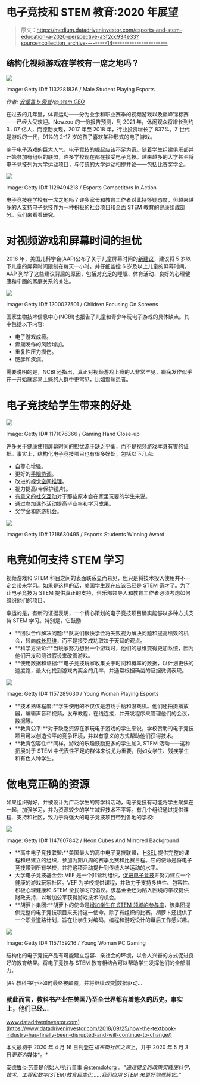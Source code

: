 # 电子竞技和 STEM 教育:2020 年展望

> 原文：<https://medium.datadriveninvestor.com/esports-and-stem-education-a-2020-perspective-a3f2cc934e33?source=collection_archive---------14----------------------->

## 结构化视频游戏在学校有一席之地吗？

![](img/17dc8e7cd29ffdcb17dae6484638d748.png)

Image: Getty ID# 1132281836 / Male Student Playing Esports

*作者:* [*安德鲁·b·劳普*](https://medium.com/u/d8c8d333927a?source=post_page-----bc7b73a1ac7b----------------------)*/*[*@ stem CEO*](https://twitter.com/stemceo)

在过去的几年里，体育运动——分为业余和职业赛季的视频游戏以及巅峰锦标赛——已经大受欢迎。Newzoo 的一份报告预测，到 2021 年，休闲观众将增长到约 3 . 07 亿人，而德勤发现，2017 年至 2018 年，行业投资增长了 837%。Z 世代是游戏的一代，91%的 2-17 岁的孩子喜欢某种形式的电子游戏。

鉴于电子游戏的巨大人气，电子竞技的崛起应该不足为奇。随着学生组建俱乐部并开始参加有组织的联盟，许多学校现在都在接受电子竞技。越来越多的大学甚至将电子竞技列为大学运动项目，与传统的大学运动相提并论——包括比赛奖学金。

![](img/4f3449687f1618cf4950ef5d15f184f1.png)

Image: Getty ID# 1129494218 / Esports Competitors In Action

电子竞技在学校有一席之地吗？许多家长和教育工作者对此持怀疑态度，但越来越多的人支持电子竞技作为一种积极的社会项目和全面 STEM 教育的健康组成部分。我们来看看研究。

# **对视频游戏和屏幕时间的担忧**

2016 年，美国儿科学会(AAP)公布了关于儿童屏幕时间的[新建议](https://www.aap.org/en-us/about-the-aap/aap-press-room/Pages/American-Academy-of-Pediatrics-Announces-New-Recommendations-for-Childrens-Media-Use.aspx)，建议将 5 岁以下儿童的屏幕时间限制在每天一小时，并仔细监控 6 岁及以上儿童的屏幕时间。AAP 列举了这些建议背后的原因，包括对充足的睡眠、体育活动、良好的心理健康和牢固的家庭关系的关注。

![](img/e38dc585f7a58ef21ee450f071299490.png)

Image: Getty ID# 1200027501 / Children Focusing On Screens

国家生物技术信息中心(NCBI)也报告了儿童和青少年玩电子游戏的具体缺点。其中包括以下内容:

*   电子游戏成瘾。
*   癫痫发作的风险增加。
*   重复性压力损伤。
*   肥胖和疾病。

需要说明的是，NCBI 还指出，真正对视频游戏上瘾的人非常罕见，癫痫发作似乎在一开始就容易上瘾的人群中更常见，比如癫痫患者。

# **电子竞技给学生带来的好处**

![](img/349859a12fd36c73a65e31d7b396fb91.png)

Image: Getty ID# 1171076366 / Gaming Hand Close-up

许多关于健康使用屏幕时间的担忧源于缺乏平衡，而不是视频游戏本身有害的证据。事实上，结构化电子竞技项目也有很多好处，包括以下几点:

*   自尊心增强。
*   更好的[手眼协调](https://www.psychologytoday.com/us/blog/ulterior-motives/201608/video-game-play-benefits-coordination)。
*   改进的[视觉空间推理](https://www.sciencedaily.com/releases/2017/06/170622103824.htm)。
*   视力提高(带保护镜片)。
*   [有意义的社交互动](https://www.usnews.com/news/stem-solutions/articles/2018-06-12/commentary-game-to-grow-esports-as-a-learning-platform)对于那些原本会在家里玩耍的学生来说。
*   通过参加[课外活动](https://www.theatlantic.com/education/archive/2015/01/the-activity-gap/384961/)提高毕业率和学习成果。
*   奖学金和旅游机会。

![](img/83efd1b4f077be9e817da3cdddd050c8.png)

Image: Getty ID# 1218630495 / Esports Students Winning Award

# **电竞如何支持 STEM 学习**

视频游戏和 STEM 科目之间的表面联系显而易见，但只是将技术投入使用并不一定会带来学习。如果是这样的话，美国学生现在应该已经是 STEM 奇才了。为了让电子竞技为 STEM 提供真正的支持，俱乐部领导人和教育工作者必须考虑如何组织他们的项目。

幸运的是，有新的证据表明，一个精心策划的电子竞技项目确实能够以多种方式支持 STEM 学习。特别是，它鼓励:

*   **团队合作解决问题:**队友们很快学会将失败视为解决问题和提高绩效的机会，转向[成长思维](https://fs.blog/2015/03/carol-dweck-mindset/)，而不是接受成功取决于天赋的观点。
*   **科学方法论:**当玩家努力想出一个游戏时，他们的思维变得更加系统，因为他们开发和测试假设来改善游戏。
*   **使用数据和证据:**电子竞技玩家收集关于时间和概率的数据，以计划更快的速度跑，最大化找到游戏内奖金的几率，并通常根据确凿的证据微调表现。

![](img/6fe1ee71e001d24911f8fe9490e125fa.png)

Image: Getty ID# 1157289630 / Young Woman Playing Esports

*   **技术熟练程度:**学生使用的不仅仅是游戏手柄和游戏机。他们还拍摄播放器，编辑声音和视频，发布教程，在线连接，并开发程序来管理他们的会议，数据等。
*   **教育公平:**对于缺乏资源在家玩电子游戏的学生来说，学校赞助的电子竞技项目可以创造公平的竞争环境，并以有意义的方式帮助他们获得技术。
*   **教育包容性:**同样，游戏的乐趣鼓励更多的学生加入 STEM 活动——这种拓展对于 STEM 中代表性不足的群体来说尤为重要，例如女学生、残疾学生和有色人种学生。

# **做电竞正确的资源**

如果组织得好，并被设计为广泛学生的跨学科活动，电子竞技有可能将学生聚集在一起，加强学习，并为资源较少的学生减轻技术不平等。有几个组织通过提供课程、支持和社区，致力于将强大的电子竞技项目带到各地的学校:

![](img/4489e5682766b5ddcdf9622585ee9569.png)

Image: Getty ID# 1147607842 / Neon Cubes And Mirrored Background

*   **高中电子竞技联盟:**美国最大的高中电子竞技联盟， [HSEL](https://edtechmagazine.com/k12/article/2019/01/esports-programs-start-pop-k-12-schools) 提供完整的课程和已建立的组织，参加为期八周的赛季比赛和比赛日程。它的使命是将电子竞技带到所有学校，并将这项活动提升到传统大学运动的水平。
*   大学电子竞技基金会: VEF 是一个非营利组织，[促进电子竞技](https://esportsinsider.com/2019/10/hsel-varsity-esports-foundation/)并努力建立一个健康的游戏玩家社区。VEF 为学校提供课程，并致力于支持多样性、包容性、积极心理健康和 STEM 全民学习的倡议。该基金会还为陷入困境的学校提供财政支持，以增加公平获得游戏技术的机会。
*   **胡萝卜集团:**胡萝卜的使命是[增加学生在 STEM 领域的参与度](https://thejournal.com/articles/2019/10/01/compton-district-combines-esports-and-steam.aspx)，该集团提供完整的电子竞技项目来支持这一使命。除了有组织的比赛，胡萝卜还提供了一个职业道路计划，旨在让学生对编码，编程和游戏设计的幕后工作感兴趣。

![](img/74590ffce9bb39c1498e08b745e8ab23.png)

Image: Getty ID# 1157159216 / Young Woman PC Gaming

结构化的电子竞技产品有可能建立包容、亲社会的环境，以令人兴奋的方式促进良好的教育结果。将电子竞技与 STEM 教育相结合可以帮助学生发挥他们的全部潜力。

[](https://www.datadriveninvestor.com/2018/09/25/how-the-textbook-industry-has-finally-been-disrupted-and-will-continue-to-change/) [## 教科书行业如何最终被颠覆，并将继续改变|数据驱动…

### 就此而言，教科书产业在美国乃至全世界都有着悠久的历史。事实上，他们已经…

www.datadriveninvestor.com](https://www.datadriveninvestor.com/2018/09/25/how-the-textbook-industry-has-finally-been-disrupted-and-will-continue-to-change/) 

本文最初于 2020 年 4 月 16 日刊登在*福布斯社区之声*上，并于 2020 年 5 月 3 日*更新为*媒体*。*

[安德鲁·b·劳普](https://medium.com/u/d8c8d333927a?source=post_page-----bc7b73a1ac7b----------------------)是创始人/执行董事 [@stemdotorg](https://twitter.com/stemdotorg) 。*“通过健全的政策实践使科学、技术、工程和数学(STEM)教育民主化……我们应用 STEM 来更好地理解它。”*